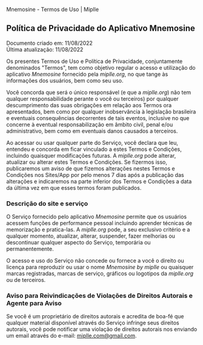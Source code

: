 Mnemosine - Termos de Uso | Miplle  

**Política de Privacidade do Aplicativo Mnemosine**
----------------------------------------------

Documento criado em: 11/08/2022   
Última atualização: 11/08/2022

Os presentes Termos de Uso e Política de Privacidade, conjuntamente
denominados "Termos", tem como objetivo regular o acesso e utilização do
aplicativo *Mnemosine* fornecido pela *miplle.org*, no que tange às
informações dos usuários, bem como seu uso.

Você concorda que será o único responsável (e que a *miplle.org*) não
tem qualquer responsabilidade perante o você ou terceiros) por qualquer
descumprimento das suas obrigações em relação aos Termos ora
apresentados, bem como por qualquer inobservância à legislação
brasileira e eventuais consequências decorrentes de tais eventos,
inclusive no que concerne à eventual responsabilização em âmbito civil,
penal e/ou administrativo, bem como em eventuais danos causados a
terceiros.

Ao acessar ou usar qualquer parte do Serviço, você declara que leu,
entendeu e concorda em ficar vinculado a estes Termos e Condições,
incluindo quaisquer modificações futuras. A *miplle.org* pode alterar,
atualizar ou alterar estes Termos e Condições. Se fizermos isso,
publicaremos um aviso de que fizemos alterações nestes Termos e
Condições nos Sites/App por pelo menos 7 dias após a publicação das
alterações e indicaremos na parte inferior dos Termos e Condições a data
da última vez em que esses termos foram publicados.

### Descrição do site e serviço

O Serviço fornecido pelo aplicativo *Mnemosine* permite que os usuários
acessem funções de performance pessoal incluindo aprender técnicas de
memorização e pratica-las. A *miplle.org* pode, a seu exclusivo critério
e a qualquer momento, atualizar, alterar, suspender, fazer melhorias ou
descontinuar qualquer aspecto do Serviço, temporária ou permanentemente.

O acesso e uso do Serviço não concede ou fornece a você o direito ou
licença para reproduzir ou usar o nome *Mnemosine by miplle* ou
quaisquer marcas registradas, marcas de serviço, gráficos ou logotipos
da *miplle.org* ou de terceiros.

### Aviso para Reivindicações de Violações de Direitos Autorais e Agente para Aviso

Se você é um proprietário de direitos autorais e acredita de boa-fé que
qualquer material disponível através do Serviço infringe seus direitos
autorais, você pode notificar uma violação de direitos autorais nos
enviando um email através do e-mail: [miplle.com@gmail.com](mailto:miplle.com@gmail.com).
